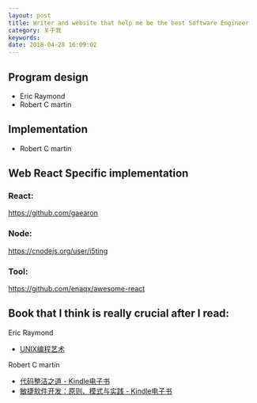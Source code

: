 ```yaml
---
layout: post
title: Writer and website that help me be the best Software Engineer
category: 关于我
keywords:
date: 2018-04-28 16:09:02
---
```




## Program design

* Eric Raymond
* Robert C martin

## Implementation
* Robert C martin

## Web React Specific implementation
### React: 
https://github.com/gaearon 

### Node:
https://cnodejs.org/user/i5ting

### Tool:
https://github.com/enaqx/awesome-react




## Book that I think is really  crucial after I read:
Eric Raymond
* [UNIX编程艺术](https://www.amazon.cn/s/ref=as_li_ss_tl?_encoding=UTF8&camp=536&creative=3132&field-keywords=The%20Art%20of%20Unix%20Programming&linkCode=ur2&rh=n%3A658390051%2Ck%3AThe%20Art%20of%20Unix%20Programming&tag=jeffchungchin-23&url=search-alias%3Dstripbooks)

Robert C martin
* [代码整洁之道 - Kindle电子书](https://amazon.cn/gp/product/B0031M9GHC/ref=as_li_tl?ie=UTF8&camp=536&creative=3200&creativeASIN=B0031M9GHC&linkCode=as2&tag=jeffchungchin-23&linkId=d215304f7121baac174b14d2e89a071e)
* [敏捷软件开发：原则、模式与实践 - Kindle电子书](https://amazon.cn/gp/product/B01HZFH1OA/ref=as_li_tl?ie=UTF8&camp=536&creative=3200&creativeASIN=B01HZFH1OA&linkCode=as2&tag=jeffchungchin-23&linkId=db99b1a1967a3c32287de8dc63cc2a56)
